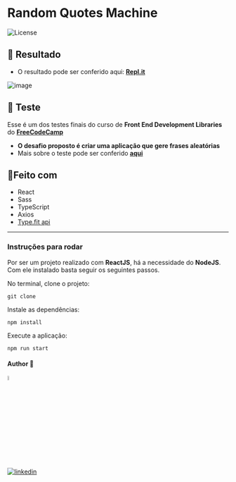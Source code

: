 # Random Quotes Machine

  <img  src="https://img.shields.io/static/v1?label=license&message=MIT&color=5965E0&labelColor=121214" alt="License">

## 🎨 Resultado

- O resultado pode ser conferido aqui: [**Repl.it**](https://random-quotes.dev-araujo.repl.co/)

![image](https://github.com/dev-araujo/FreeCodeCamp/assets/97068163/685e3cbf-89cd-4748-9d96-a71fe1384629)

## 📝 Teste

Esse é um dos testes finais do curso de **Front End Development Libraries** do [**FreeCodeCamp**](https://www.freecodecamp.org/)

- **O desafio proposto é criar uma aplicação que gere frases aleatórias**
- Mais sobre o teste pode ser conferido [**aqui**](https://www.freecodecamp.org/learn/front-end-development-libraries/front-end-development-libraries-projects/build-a-random-quote-machine)

## 🔨Feito com

- React
- Sass
- TypeScript
- Axios
- [Type.fit api ](https://type.fit/api/quotes/)

---

### Instruções para rodar

Por ser um projeto realizado com **ReactJS**, há a necessidade do **NodeJS**. Com ele instalado basta seguir os seguintes passos.

No terminal, clone o projeto:

```
git clone
```

Instale as dependências:

```
npm install
```

Execute a aplicação:

```
npm run start
```

#### Author 👷

<img src="https://user-images.githubusercontent.com/97068163/149033991-781bf8b6-4beb-445a-913c-f05a76a28bfc.png" width="5%" alt="caricatura do autor desse repositório"/>

[![linkedin](https://img.shields.io/badge/LinkedIn-0077B5?style=for-the-badge&logo=linkedin&logoColor=white)](https://www.linkedin.com/in/araujocode/)
